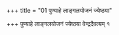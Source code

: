 +++
title = "01 पुण्याहे लाङ्गलयोजनं ज्येष्ठया"

+++
पुण्याहे लाङ्गलयोजनं ज्येष्ठया वेन्द्रदैवत्यम् १